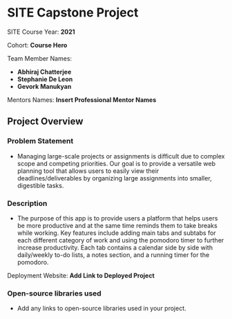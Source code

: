 # SITE Capstone Project

SITE Course Year: **2021**

Cohort: **Course Hero**

Team Member Names:
- **Abhiraj Chatterjee**
- **Stephanie De Leon**
- **Gevork Manukyan**

Mentors Names: **Insert Professional Mentor Names**

## Project Overview

### Problem Statement
  - Managing large-scale projects or assignments is difficult due to complex scope and competing priorities. Our goal is to provide a versatile web planning tool that allows users to easily view their deadlines/deliverables by organizing large assignments into smaller, digestible tasks.

### Description
  - The purpose of this app is to provide users a platform that helps users be more productive and at the same time reminds them to take breaks while working. Key features include adding main tabs and subtabs for each different category of work and using the pomodoro timer to further increase productivity. Each tab contains a calendar side by side with daily/weekly to-do lists, a notes section, and a running timer for the pomodoro.

Deployment Website: **Add Link to Deployed Project**

### Open-source libraries used

- Add any links to open-source libraries used in your project.
